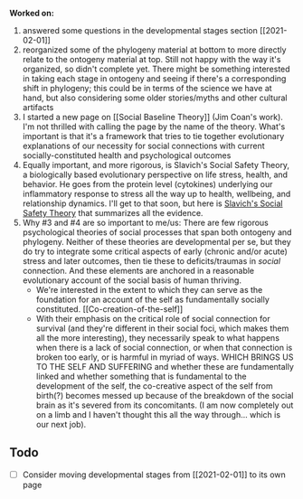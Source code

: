 **Worked on:**
1. answered some questions in the developmental stages section [[2021-02-01]]
2. reorganized some of the phylogeny material at bottom to more directly relate to the ontogeny material at top. Still not happy with the way it's organized, so didn't complete yet. There might be something interested in taking each stage in ontogeny and seeing if there's a corresponding shift in phylogeny; this could be in terms of the science we have at hand, but also considering some older stories/myths and other cultural artifacts
3. I started a new page on [[Social Baseline Theory]] (Jim Coan's work). I'm not thrilled with calling the page by the name of the theory. What's important is that it's a framework that tries to tie together evolutionary explanations of our necessity for social connections with current socially-constituted health and psychological outcomes
4. Equally important, and more rigorous, is Slavich's Social Safety Theory, a biologically based evolutionary perspective on life stress, health, and behavior. He goes from the protein level (cytokines) underlying our inflammatory response to stress all the way up to health, wellbeing, and relationship dynamics. I'll get to that soon, but here is [Slavich's Social Safety Theory](https://www.annualreviews.org/doi/pdf/10.1146/annurev-clinpsy-032816-045159) that summarizes all the evidence. 
5. Why #3 and #4 are so important to me/us: There are few rigorous psychological theories of social processes that span both ontogeny and phylogeny. Neither of these theories are developmental per se, but they do try to integrate some critical aspects of early (chronic and/or acute) stress and later outcomes, then tie these to deficits/traumas in _social_ connection. And these elements are anchored in a reasonable evolutionary account of the social basis of human thriving. 
   - We're interested in the extent to which they can serve as the foundation for an account of the self as fundamentally socially constituted. [[Co-creation-of-the-self]]
   - With their emphasis on the critical role of social connection for survival (and they're different in their social foci, which makes them all the more interesting), they necessarily speak to what happens when there is a lack of social connection, or when that connection is broken too early, or is harmful in myriad of ways. WHICH BRINGS US TO THE SELF AND SUFFERING and whether these are fundamentally linked and whether something that is fundamental to the development of the self, the co-creative aspect of the self from birth(?) becomes messed up because of the breakdown of the social brain as it's severed from its concomitants. (I am now completely out on a limb and I haven't thought this all the way through... which is our next job).   

## Todo

- [ ] Consider moving developmental stages from [[2021-02-01]] to its own page
